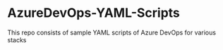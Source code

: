 # AzureDevOps-YAML-Scripts
This repo consists of sample YAML scripts of Azure DevOps for various stacks
